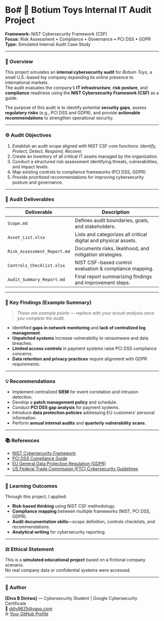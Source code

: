 # Bo# 🧩 Botium Toys Internal IT Audit Project
**Framework:** NIST Cybersecurity Framework (CSF)  
**Focus:** Risk Assessment • Compliance • Governance • PCI DSS • GDPR  
**Type:** Simulated Internal Audit Case Study  

---

### 📘 Overview
This project simulates an **internal cybersecurity audit** for *Botium Toys*, a small U.S.-based toy company expanding its online presence to international markets.  
The audit evaluates the company’s **IT infrastructure**, **risk posture**, and **compliance** readiness using the **NIST Cybersecurity Framework (CSF)** as a guide.

The purpose of this audit is to identify potential **security gaps**, assess **regulatory risks** (e.g., PCI DSS and GDPR), and provide **actionable recommendations** to strengthen operational security.

---

### ⚙️ Audit Objectives
1. Establish an audit scope aligned with NIST CSF core functions: *Identify, Protect, Detect, Respond, Recover.*  
2. Create an inventory of all critical IT assets managed by the organization.  
3. Conduct a structured risk assessment identifying threats, vulnerabilities, and impact levels.  
4. Map existing controls to compliance frameworks (PCI DSS, GDPR).  
5. Provide prioritized recommendations for improving cybersecurity posture and governance.

---

### 🧠 Audit Deliverables
| Deliverable | Description |
|--------------|--------------|
| `Scope.md` | Defines audit boundaries, goals, and stakeholders. |
| `Asset_List.xlsx` | Lists and categorizes all critical digital and physical assets. |
| `Risk_Assessment_Report.md` | Documents risks, likelihood, and mitigation strategies. |
| `Controls_Checklist.xlsx` | NIST CSF-based control evaluation & compliance mapping. |
| `Audit_Summary_Report.md` | Final report summarizing findings and improvement steps. |

---

### 🧩 Key Findings (Example Summary)
> *These are example points — replace with your actual analysis once you complete the audit.*

- Identified **gaps in network monitoring** and **lack of centralized log management**.  
- **Unpatched systems** increase vulnerability to ransomware and data breaches.  
- **Limited access controls** in payment systems raise PCI DSS compliance concerns.  
- **Data retention and privacy practices** require alignment with GDPR requirements.  

---

### 💡 Recommendations
- Implement centralized **SIEM** for event correlation and intrusion detection.  
- Develop a **patch management policy** and schedule.  
- Conduct **PCI DSS gap analysis** for payment systems.  
- Introduce **data protection policies** addressing EU customers’ personal information.  
- Perform **annual internal audits** and **quarterly vulnerability scans**.  

---

### 📚 References
- [NIST Cybersecurity Framework](https://www.nist.gov/cyberframework)  
- [PCI DSS Compliance Guide](https://www.pcisecuritystandards.org/)  
- [EU General Data Protection Regulation (GDPR)](https://gdpr.eu/)  
- [US Federal Trade Commission (FTC) Cybersecurity Guidelines](https://www.ftc.gov/business-guidance/resources/start-security-guide-business)

---

### 🧬 Learning Outcomes
Through this project, I applied:
- **Risk-based thinking** using NIST CSF methodology.  
- **Compliance mapping** between multiple frameworks (NIST, PCI DSS, GDPR).  
- **Audit documentation skills**—scope definition, controls checklists, and recommendations.  
- **Analytical writing** for cybersecurity reporting.  

---

### ⚖️ Ethical Statement
This is a **simulated educational project** based on a fictional company scenario.  
No real company data or confidential systems were accessed.

---

### 🧠 Author
**[Diva B Dintwa]** — Cybersecurity Student | Google Cybersecurity Certificate  
📧 [ddiv9625@yaoo.com](mailto:your.email@example.com)  
🌐 [Your GitHub Profile](https://github.com/YourUsername)  
